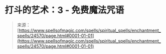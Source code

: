 <!--yml

category: 未分类

date: 2024-06-12 19:10:36

-->

# 打斗的艺术：3 - 免费魔法咒语

> 来源：[https://www.spellsofmagic.com/spells/spiritual_spells/enchantment_spells/24570/page.html#0001-01-01](https://www.spellsofmagic.com/spells/spiritual_spells/enchantment_spells/24570/page.html#0001-01-01)
